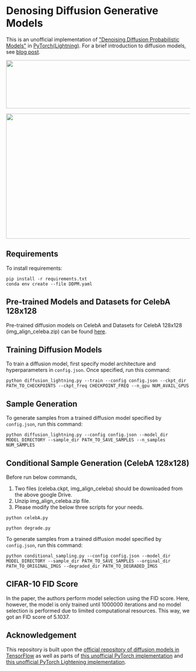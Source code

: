 # Denosing Diffusion Generative Models

This is an unofficial implementation of ["Denoising Diffusion Probabilistic Models"](https://arxiv.org/abs/2006.11239) in [PyTorch(Lightning)](https://github.com/PyTorchLightning/pytorch-lightning). For a brief introduction to diffusion models, see [blog post](https://hmdolatabadi.github.io/posts/2020/09/ddp/).

<p align="center">
  <img width="522" height="132" src="/misc/DDP.gif">
</p>
<p align="center">
  <img width="680" height="342" src="/misc/cifar10.png">
</p>

## Requirements

To install requirements:

```setup
pip install -r requirements.txt
conda env create --file DDPM.yaml
```

## Pre-trained Models and Datasets for CelebA 128x128

Pre-trained diffusion models on CelebA and Datasets for CelebA 128x128 (img_align_celeba.zip) can be found [here](https://drive.google.com/drive/folders/1LziVrfaoFZV6aUa7X9S768S_NS4SM-a9?usp=sharing).


## Training Diffusion Models

To train a diffusion model, first specify model architecture and hyperparameters in `config.json`. Once specified, run this command:

```train
python diffusion_lightning.py --train --config config.json --ckpt_dir PATH_TO_CHECKPOINTS --ckpt_freq CHECKPOINT_FREQ --n_gpu NUM_AVAIL_GPUS
```

## Sample Generation

To generate samples from a trained diffusion model specified by `config.json`, run this command:

```eval
python diffusion_lightning.py --config config.json --model_dir MODEL_DIRECTORY --sample_dir PATH_TO_SAVE_SAMPLES --n_samples NUM_SAMPLES
```

## Conditional Sample Generation (CelebA 128x128)

Before run below commands, 
1) Two files (celeba.ckpt, img_align_celeba) should be downloaded from the above google Drive.
2) Unzip img_align_celeba.zip file.
3) Please modify the below three scripts for your needs.

```make original celebA 128 x 128 test datasets 
python celebA.py
```

```make degraded celebA 128 x 128 test datasets 
python degrade.py
```

To generate samples from a trained diffusion model specified by `config.json`, run this command:

```eval
python conditional_sampling.py --config config.json --model_dir MODEL_DIRECTORY --sample_dir PATH_TO_SAVE_SAMPLES --orginal_dir PATH_TO_ORIGINAL_IMGS --degraded_dir PATH_TO_DEGRADED_IMGS
```

## CIFAR-10 FID Score

In the paper, the authors perform model selection using the FID score. Here, however, the model is only trained until 1000000 iterations and no model selection is performed due to limited computational resources. This way, we got an FID score of 5.1037.

## Acknowledgement

This repository is built upon the [official repository of diffusion models in TensorFlow](https://github.com/hojonathanho/diffusion) as well as parts of [this unofficial PyTorch implementation](https://github.com/rosinality/denoising-diffusion-pytorch) and [this unofficial PyTorch Lightening implementation](https://github.com/hmdolatabadi/denoising_diffusion).
